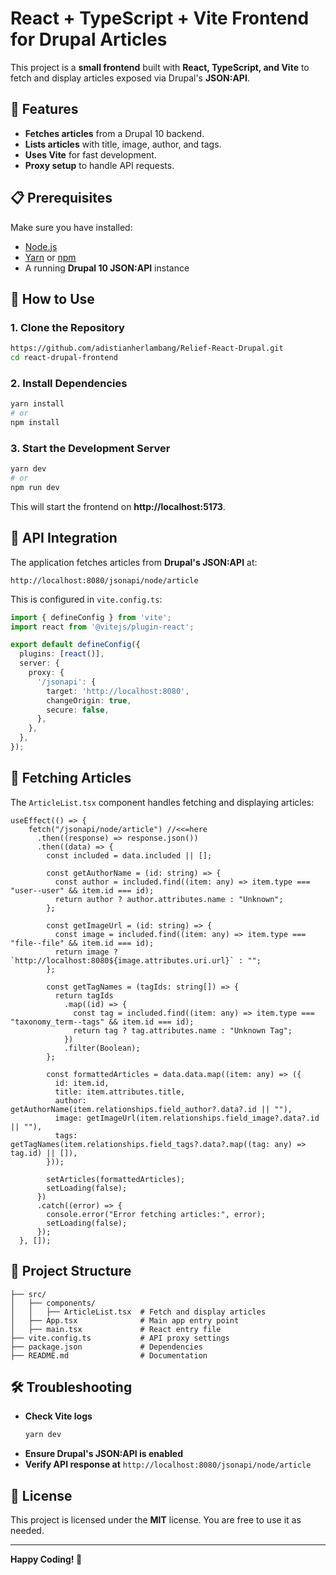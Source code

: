 # React + TypeScript + Vite Frontend for Drupal Articles

This project is a **small frontend** built with **React, TypeScript, and Vite** to fetch and display articles exposed via Drupal's **JSON:API**.

## 📌 Features
- **Fetches articles** from a Drupal 10 backend.
- **Lists articles** with title, image, author, and tags.
- **Uses Vite** for fast development.
- **Proxy setup** to handle API requests.

## 📋 Prerequisites
Make sure you have installed:
- [Node.js](https://nodejs.org/)
- [Yarn](https://yarnpkg.com/) or [npm](https://www.npmjs.com/)
- A running **Drupal 10 JSON:API** instance

## 🚀 How to Use
### 1. Clone the Repository
```sh
https://github.com/adistianherlambang/Relief-React-Drupal.git
cd react-drupal-frontend
```

### 2. Install Dependencies
```sh
yarn install
# or
npm install
```

### 3. Start the Development Server
```sh
yarn dev
# or
npm run dev
```
This will start the frontend on **http://localhost:5173**.

## 📡 API Integration
The application fetches articles from **Drupal's JSON:API** at:
```
http://localhost:8080/jsonapi/node/article
```
This is configured in `vite.config.ts`:
```ts
import { defineConfig } from 'vite';
import react from '@vitejs/plugin-react';

export default defineConfig({
  plugins: [react()],
  server: {
    proxy: {
      '/jsonapi': {
        target: 'http://localhost:8080',
        changeOrigin: true,
        secure: false,
      },
    },
  },
});
```

## 📜 Fetching Articles
The `ArticleList.tsx` component handles fetching and displaying articles:
```tsx
useEffect(() => {
    fetch("/jsonapi/node/article") //<<=here
      .then((response) => response.json())
      .then((data) => {
        const included = data.included || [];

        const getAuthorName = (id: string) => {
          const author = included.find((item: any) => item.type === "user--user" && item.id === id);
          return author ? author.attributes.name : "Unknown";
        };

        const getImageUrl = (id: string) => {
          const image = included.find((item: any) => item.type === "file--file" && item.id === id);
          return image ? `http://localhost:8080${image.attributes.uri.url}` : "";
        };

        const getTagNames = (tagIds: string[]) => {
          return tagIds
            .map((id) => {
              const tag = included.find((item: any) => item.type === "taxonomy_term--tags" && item.id === id);
              return tag ? tag.attributes.name : "Unknown Tag";
            })
            .filter(Boolean);
        };

        const formattedArticles = data.data.map((item: any) => ({
          id: item.id,
          title: item.attributes.title,
          author: getAuthorName(item.relationships.field_author?.data?.id || ""),
          image: getImageUrl(item.relationships.field_image?.data?.id || ""),
          tags: getTagNames(item.relationships.field_tags?.data?.map((tag: any) => tag.id) || []),
        }));

        setArticles(formattedArticles);
        setLoading(false);
      })
      .catch((error) => {
        console.error("Error fetching articles:", error);
        setLoading(false);
      });
  }, []);
```

## 📌 Project Structure
```
├── src/
│   ├── components/
│   │   ├── ArticleList.tsx  # Fetch and display articles
│   ├── App.tsx              # Main app entry point
│   ├── main.tsx             # React entry file
├── vite.config.ts           # API proxy settings
├── package.json             # Dependencies
├── README.md                # Documentation
```

## 🛠 Troubleshooting
- **Check Vite logs**
  ```sh
  yarn dev
  ```
- **Ensure Drupal's JSON:API is enabled**
- **Verify API response at** `http://localhost:8080/jsonapi/node/article`

## 📄 License
This project is licensed under the **MIT** license. You are free to use it as needed.

---

**Happy Coding! 🚀**

